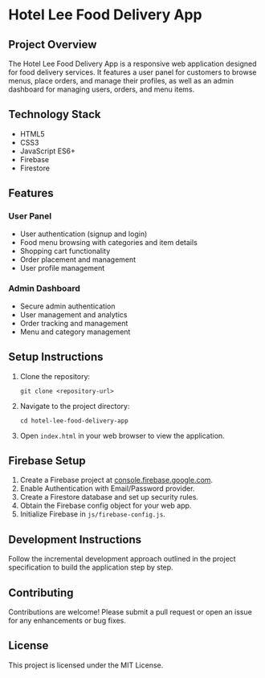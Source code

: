 # Hotel Lee Food Delivery App

## Project Overview
The Hotel Lee Food Delivery App is a responsive web application designed for food delivery services. It features a user panel for customers to browse menus, place orders, and manage their profiles, as well as an admin dashboard for managing users, orders, and menu items.

## Technology Stack
- HTML5
- CSS3
- JavaScript ES6+
- Firebase
- Firestore

## Features
### User Panel
- User authentication (signup and login)
- Food menu browsing with categories and item details
- Shopping cart functionality
- Order placement and management
- User profile management

### Admin Dashboard
- Secure admin authentication
- User management and analytics
- Order tracking and management
- Menu and category management

## Setup Instructions
1. Clone the repository:
   ```
   git clone <repository-url>
   ```
2. Navigate to the project directory:
   ```
   cd hotel-lee-food-delivery-app
   ```
3. Open `index.html` in your web browser to view the application.

## Firebase Setup
1. Create a Firebase project at [console.firebase.google.com](https://console.firebase.google.com).
2. Enable Authentication with Email/Password provider.
3. Create a Firestore database and set up security rules.
4. Obtain the Firebase config object for your web app.
5. Initialize Firebase in `js/firebase-config.js`.

## Development Instructions
Follow the incremental development approach outlined in the project specification to build the application step by step.

## Contributing
Contributions are welcome! Please submit a pull request or open an issue for any enhancements or bug fixes.

## License
This project is licensed under the MIT License.